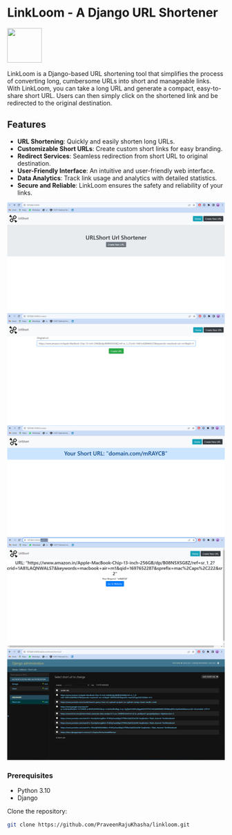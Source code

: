 # LinkLoom - A Django URL Shortener

<img src="https://camo.githubusercontent.com/65ad0c8e0299371b663f9e70f3398268d9e977d8641c42b69669417f78bb02af/68747470733a2f2f70696c6f746d6f6f6e2e636f6d2f706f70636c69702f657874656e73696f6e732f69636f6e2f73686f72746c696e6b2e706e67" width="80" height="80">

LinkLoom is a Django-based URL shortening tool that simplifies the process of converting long, cumbersome URLs into short and manageable links. With LinkLoom, you can take a long URL and generate a compact, easy-to-share short URL. Users can then simply click on the shortened link and be redirected to the original destination.

## Features

- **URL Shortening**: Quickly and easily shorten long URLs.
- **Customizable Short URLs**: Create custom short links for easy branding.
- **Redirect Services**: Seamless redirection from short URL to original destination.
- **User-Friendly Interface**: An intuitive and user-friendly web interface.
- **Data Analytics**: Track link usage and analytics with detailed statistics.
- **Secure and Reliable**: LinkLoom ensures the safety and reliability of your links.
  
![LinkLoom Screenshot](images/Home_page.png)
![LinkLoom Screenshot](images/Paste_URL.png)
![LinkLoom Screenshot](images/ShortURL.png)
![LinkLoom Screenshot](images/Redirect.png)
![LinkLoom Screenshot](images/Django_DB.png)

### Prerequisites

- Python 3.10
- Django

Clone the repository:

   ```bash
   git clone https://github.com/PraveenRajuKhasha/linkloom.git

